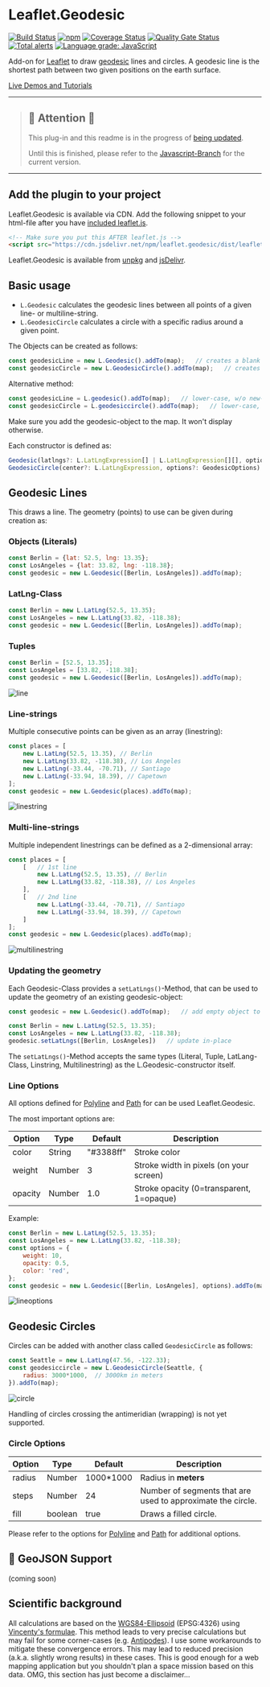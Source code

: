 # Leaflet.Geodesic
[![Build Status](https://travis-ci.org/henrythasler/Leaflet.Geodesic.svg?branch=master)](https://travis-ci.org/henrythasler/Leaflet.Geodesic) [![npm](https://img.shields.io/npm/v/leaflet.geodesic)](https://www.npmjs.com/package/leaflet.geodesic) [![Coverage Status](https://coveralls.io/repos/github/henrythasler/Leaflet.Geodesic/badge.svg?branch=master)](https://coveralls.io/github/henrythasler/Leaflet.Geodesic?branch=master) [![Quality Gate Status](https://sonarcloud.io/api/project_badges/measure?project=henrythasler_Leaflet.Geodesic&metric=alert_status)](https://sonarcloud.io/dashboard?id=henrythasler_Leaflet.Geodesic) [![Total alerts](https://img.shields.io/lgtm/alerts/g/henrythasler/Leaflet.Geodesic.svg?logo=lgtm&logoWidth=18)](https://lgtm.com/projects/g/henrythasler/Leaflet.Geodesic/alerts/) [![Language grade: JavaScript](https://img.shields.io/lgtm/grade/javascript/g/henrythasler/Leaflet.Geodesic.svg?logo=lgtm&logoWidth=18)](https://lgtm.com/projects/g/henrythasler/Leaflet.Geodesic/context:javascript)

Add-on for [Leaflet](http://leafletjs.com/) to draw [geodesic](http://en.wikipedia.org/wiki/Geodesics_on_an_ellipsoid) lines and circles. A geodesic line is the shortest path between two given positions on the earth surface.

[Live Demos and Tutorials](https://blog.cyclemap.link/Leaflet.Geodesic/)

---
> ## 🔴 Attention 🔴
> This plug-in and this readme is in the progress of [being updated](https://github.com/henrythasler/Leaflet.Geodesic/issues/40).
>
> Until this is finished, please refer to the [Javascript-Branch](https://github.com/henrythasler/Leaflet.Geodesic/tree/javascript) for the current version.
---

## Add the plugin to your project

Leaflet.Geodesic is available via CDN. Add the following snippet to your html-file after you have [included leaflet.js](https://leafletjs.com/examples/quick-start/).

```html
<!-- Make sure you put this AFTER leaflet.js -->
<script src="https://cdn.jsdelivr.net/npm/leaflet.geodesic/dist/leaflet.geodesic.umd.min.js"></script>
```

Leaflet.Geodesic is available from [unpkg](https://unpkg.com/browse/leaflet.geodesic/) and [jsDelivr](https://www.jsdelivr.com/package/npm/leaflet.geodesic).

## Basic usage

- `L.Geodesic` calculates the geodesic lines between all points of a given line- or multiline-string. 
- `L.GeodesicCircle` calculates a circle with a specific radius around a given point.

The Objects can be created as follows:

```JavaScript
const geodesicLine = new L.Geodesic().addTo(map);   // creates a blank geodesic-line-object and adds it to the map
const geodesicCircle = new L.GeodesicCircle().addTo(map);   // creates a blank geodesic-circle-object and adds it to the map
```

Alternative method:

```JavaScript
const geodesicLine = L.geodesic().addTo(map);   // lower-case, w/o new-keyword
const geodesicCircle = L.geodesiccircle().addTo(map);   // lower-case, w/o new-keyword
```

Make sure you add the geodesic-object to the map. It won't display otherwise.

Each constructor is defined as:
```JavaScript
Geodesic(latlngs?: L.LatLngExpression[] | L.LatLngExpression[][], options?: GeodesicOptions)
GeodesicCircle(center?: L.LatLngExpression, options?: GeodesicOptions)
```

## Geodesic Lines

This draws a line. The geometry (points) to use can be given during creation as:

### Objects (Literals)

```JavaScript
const Berlin = {lat: 52.5, lng: 13.35};
const LosAngeles = {lat: 33.82, lng: -118.38};
const geodesic = new L.Geodesic([Berlin, LosAngeles]).addTo(map);
```

### LatLng-Class

```JavaScript
const Berlin = new L.LatLng(52.5, 13.35);
const LosAngeles = new L.LatLng(33.82, -118.38);
const geodesic = new L.Geodesic([Berlin, LosAngeles]).addTo(map);
``` 

### Tuples

```JavaScript
const Berlin = [52.5, 13.35];
const LosAngeles = [33.82, -118.38];
const geodesic = new L.Geodesic([Berlin, LosAngeles]).addTo(map);
```

![line](docs/img/line.png)

### Line-strings

Multiple consecutive points can be given as an array (linestring):

```JavaScript
const places = [
    new L.LatLng(52.5, 13.35), // Berlin
    new L.LatLng(33.82, -118.38), // Los Angeles
    new L.LatLng(-33.44, -70.71), // Santiago
    new L.LatLng(-33.94, 18.39), // Capetown
];
const geodesic = new L.Geodesic(places).addTo(map);
```

![linestring](docs/img/linestring.png)

### Multi-line-strings

Multiple independent linestrings can be defined as a 2-dimensional array:

```JavaScript
const places = [
    [   // 1st line
        new L.LatLng(52.5, 13.35), // Berlin
        new L.LatLng(33.82, -118.38), // Los Angeles
    ],
    [   // 2nd line
        new L.LatLng(-33.44, -70.71), // Santiago
        new L.LatLng(-33.94, 18.39), // Capetown
    ]
];
const geodesic = new L.Geodesic(places).addTo(map);
```

![multilinestring](docs/img/multilinestring.png)

### Updating the geometry

Each Geodesic-Class provides a `setLatLngs()`-Method, that can be used to update the geometry of an existing geodesic-object:

```Javascript
const geodesic = new L.Geodesic().addTo(map);   // add empty object to the map

const Berlin = new L.LatLng(52.5, 13.35);
const LosAngeles = new L.LatLng(33.82, -118.38);
geodesic.setLatLngs([Berlin, LosAngeles])   // update in-place
```

The `setLatLngs()`-Method accepts the same types (Literal, Tuple, LatLang-Class, Linstring, Multilinestring) as the L.Geodesic-constructor itself.

### Line Options
All options defined for [Polyline](http://leafletjs.com/reference.html#polyline) and [Path](https://leafletjs.com/reference.html#path) for can be used Leaflet.Geodesic.

The most important options are:

Option  | Type | Default | Description
---|---|---|---
color |	String | "#3388ff" | Stroke color
weight | Number | 3 | Stroke width in pixels (on your screen)
opacity | Number | 1.0 | Stroke opacity (0=transparent, 1=opaque)

Example:

```Javascript
const Berlin = new L.LatLng(52.5, 13.35);
const LosAngeles = new L.LatLng(33.82, -118.38);
const options = {
    weight: 10,
    opacity: 0.5,
    color: 'red',
};
const geodesic = new L.Geodesic([Berlin, LosAngeles], options).addTo(map);
```

![lineoptions](docs/img/lineoptions.png)

## Geodesic Circles

Circles can be added with another class called `GeodesicCircle` as follows:

```Javascript
const Seattle = new L.LatLng(47.56, -122.33);
const geodesiccircle = new L.GeodesicCircle(Seattle, {
    radius: 3000*1000,  // 3000km in meters
}).addTo(map);   
```

![circle](docs/img/circle.png)

Handling of circles crossing the antimeridian (wrapping) is not yet supported.

### Circle Options

Option  | Type | Default | Description
---|---|---|---
radius | Number | 1000*1000 | Radius in **meters**
steps | Number | 24 | Number of segments that are used to approximate the circle.
fill | boolean | true | Draws a filled circle.

Please refer to the options for [Polyline](http://leafletjs.com/reference.html#polyline) and [Path](https://leafletjs.com/reference.html#path) for additional options.

## 🚧 GeoJSON Support

(coming soon)

## Scientific background

All calculations are based on the [WGS84-Ellipsoid](https://en.wikipedia.org/wiki/World_Geodetic_System#WGS84) (EPSG:4326) using [Vincenty's formulae](https://en.wikipedia.org/wiki/Vincenty%27s_formulae). This method leads to very precise calculations but may fail for some corner-cases (e.g. [Antipodes](https://en.wikipedia.org/wiki/Antipodes)). I use some workarounds to mitigate these convergence errors. This may lead to reduced precision (a.k.a. slightly wrong results) in these cases.  This is good enough for a web mapping application but you shouldn't plan a space mission based on this data. OMG, this section has just become a disclaimer...
